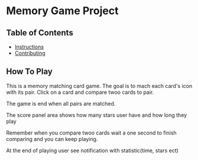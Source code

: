 # Memory Game Project

## Table of Contents

* [Instructions](#instructions)
* [Contributing](#contributing)

## How To Play


This is a memory matching card game. The goal is to mach each card's icon with its pair.
Click on a card and compare twoo cards to pair.

The game is end when all pairs are matched.

The score panel area shows how many stars user have and how long they play

Remember when you compare twoo cards wait a one second to finish comparing and you can keep playing. 

At the end of playing user see notification with statistic(time, stars ect)





 
